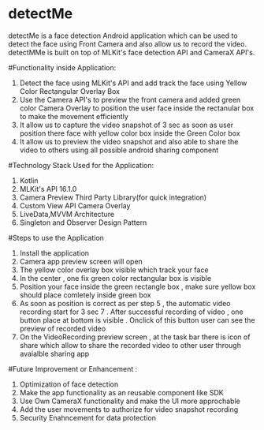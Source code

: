 # detectMe

detectMe is a face detection Android application which can be used to detect the face using Front Camera and also allow us to record the video.
detectMMe is built on top of MLKit's face detection API and CameraX API's.

#Functionality inside Application:
1. Detect the face using MLKit's API and add track the face using Yellow Color Rectangular Overlay Box
2. Use the Camera API's to preview the front camera and added green color Camera Overlay to position the user face inside the rectanular box to make the movement efficiently
3. It allow us to capture the video snapshot of 3 sec as soon as user position there face with yellow color box inside the Green Color box
4. It allow us to preview the video snapshot and also able to share the video to others using all possible android sharing component

#Technology Stack Used for the Application:
1. Kotlin
2. MLKit's API 16.1.0
3. Camera Preview Third Party Library(for quick integration)
4. Custom View API Camera Overlay
5. LiveData,MVVM Architecture
6. Singleton and Observer Design Pattern

#Steps to use the Application
1. Install the application
2. Camera app preview screen will open
3. The yellow color overlay box visible which track your face
4.  In the center , one fix green color rectangular box is visible
5. Position your face inside the green rectangle box , make sure yellow box should place comletely inside green box
6. As soon as position is correct as per step 5 , the automatic video recording start for 3 sec
7 . After successful recording of video , one button place at bottom is visible . Onclick of this button user can see the preview of recorded video
8. On the VideoRecording preview screen , at the task bar there is icon of share which allow to share the recorded video to other user through avaialble sharing app

#Future Improvement or Enhancement :
1. Optimization of face detection
2. Make the app functionality as an reusable component like SDK
3. Use Own CameraX functionality and make the UI more approchable
4. Add the user movements to authorize for video snapshot recording
5. Security Enahncement for data protection

